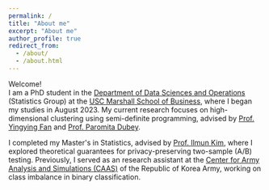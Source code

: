 ```yaml
---
permalink: /
title: "About me"
excerpt: "About me"
author_profile: true
redirect_from: 
  - /about/
  - /about.html
---
```

Welcome!  
I am a PhD student in the [Department of Data Sciences and Operations](https://www.marshall.usc.edu/departments/data-sciences-and-operations) (Statistics Group) at the [USC Marshall School of Business](https://www.marshall.usc.edu/), where I began my studies in August 2023. My current research focuses on high-dimensional clustering using semi-definite programming, advised by [Prof. Yingying Fan](https://faculty.marshall.usc.edu/yingying-fan/) and [Prof. Paromita Dubey](https://www.paromitadubey.com/).

I completed my Master's in Statistics, advised by [Prof. Ilmun Kim](https://ilmunk.github.io/), where I explored theoretical guarantees for privacy-preserving two-sample (A/B) testing. Previously, I served as an research assistant at the [Center for Army Analysis and Simulations (CAAS)](https://www.army.mil.kr/english/357/subview.do) of the Republic of Korea Army, working on class imbalance in binary classification.
